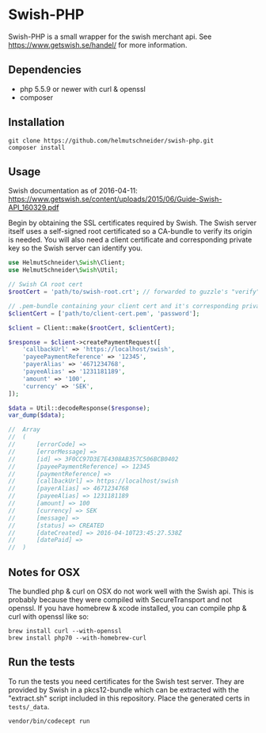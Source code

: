 # Swish-PHP
Swish-PHP is a small wrapper for the swish merchant api. See https://www.getswish.se/handel/ for more information.

## Dependencies
- php 5.5.9 or newer with curl & openssl
- composer

## Installation
```shell
git clone https://github.com/helmutschneider/swish-php.git
composer install
```

## Usage
Swish documentation as of 2016-04-11: https://www.getswish.se/content/uploads/2015/06/Guide-Swish-API_160329.pdf

Begin by obtaining the SSL certificates required by Swish. The Swish server itself uses a self-signed root
certificated so a CA-bundle to verify its origin is needed. You will also need a client certificate and
corresponding private key so the Swish server can identify you.

```php
use HelmutSchneider\Swish\Client;
use HelmutSchneider\Swish\Util;

// Swish CA root cert
$rootCert = 'path/to/swish-root.crt'; // forwarded to guzzle's "verify" option

// .pem-bundle containing your client cert and it's corresponding private key. forwarded to guzzle's "cert" option
$clientCert = ['path/to/client-cert.pem', 'password'];

$client = Client::make($rootCert, $clientCert);

$response = $client->createPaymentRequest([
    'callbackUrl' => 'https://localhost/swish',
    'payeePaymentReference' => '12345',
    'payerAlias' => '4671234768',
    'payeeAlias' => '1231181189',
    'amount' => '100',
    'currency' => 'SEK',
]);

$data = Util::decodeResponse($response);
var_dump($data);

//  Array
//  (
//      [errorCode] =>
//      [errorMessage] =>
//      [id] => 3F0CC97D3E7E4308AB357C506BCB0402
//      [payeePaymentReference] => 12345
//      [paymentReference] =>
//      [callbackUrl] => https://localhost/swish
//      [payerAlias] => 4671234768
//      [payeeAlias] => 1231181189
//      [amount] => 100
//      [currency] => SEK
//      [message] =>
//      [status] => CREATED
//      [dateCreated] => 2016-04-10T23:45:27.538Z
//      [datePaid] =>
//  )

```

## Notes for OSX
The bundled php & curl on OSX do not work well with the Swish api. This is probably because they were compiled with
SecureTransport and not openssl. If you have homebrew & xcode installed, you can compile php & curl with openssl like so:
```shell
brew install curl --with-openssl
brew install php70 --with-homebrew-curl
```

## Run the tests
To run the tests you need certificates for the Swish test server. They are provided by Swish in a pkcs12-bundle
which can be extracted with the "extract.sh" script included in this repository. Place the generated certs in `tests/_data`.
```shell
vendor/bin/codecept run
```
